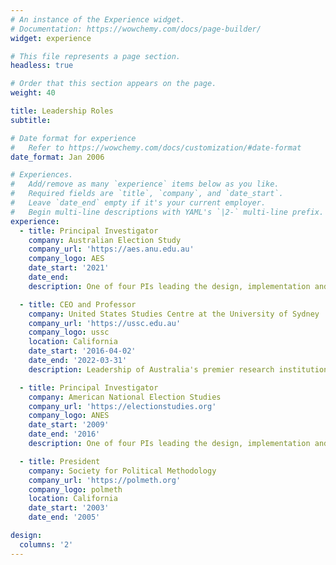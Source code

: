 ```yaml
---
# An instance of the Experience widget.
# Documentation: https://wowchemy.com/docs/page-builder/
widget: experience

# This file represents a page section.
headless: true

# Order that this section appears on the page.
weight: 40

title: Leadership Roles
subtitle:

# Date format for experience
#   Refer to https://wowchemy.com/docs/customization/#date-format
date_format: Jan 2006

# Experiences.
#   Add/remove as many `experience` items below as you like.
#   Required fields are `title`, `company`, and `date_start`.
#   Leave `date_end` empty if it's your current employer.
#   Begin multi-line descriptions with YAML's `|2-` multi-line prefix.
experience:
  - title: Principal Investigator
    company: Australian Election Study
    company_url: 'https://aes.anu.edu.au'
    company_logo: AES
    date_start: '2021'
    date_end: 
    description: One of four PIs leading the design, implementation and curation of the leading study of political attitudes and behaviour in Australia.

  - title: CEO and Professor
    company: United States Studies Centre at the University of Sydney
    company_url: 'https://ussc.edu.au'
    company_logo: ussc
    location: California
    date_start: '2016-04-02'
    date_end: '2022-03-31'
    description: Leadership of Australia's premier research institution on the United States and of Australia's relationship with the United States.   Annual budget of $7-10M, responsible to a Board of Directors co-appointed by the University of Sydney and the American Australian Association.

  - title: Principal Investigator
    company: American National Election Studies
    company_url: 'https://electionstudies.org'
    company_logo: ANES
    date_start: '2009'
    date_end: '2016'
    description: One of four PIs leading the design, implementation and curation of the world's longest running and most authoritative study of mass political attitudes and behavior.  Funded by the National Science Foundation at approx USD $9M per 4 yr election cycle.

  - title: President 
    company: Society for Political Methodology
    company_url: 'https://polmeth.org'
    company_logo: polmeth
    location: California
    date_start: '2003'
    date_end: '2005'

design:
  columns: '2'
---
```

